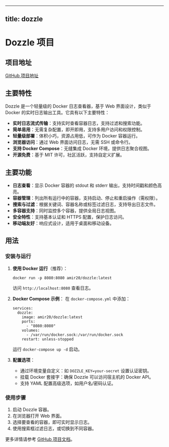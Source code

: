 
---
title: dozzle
---

# Dozzle 项目

## 项目地址
[GitHub 项目地址](https://github.com/amir20/dozzle)

## 主要特性
Dozzle 是一个轻量级的 Docker 日志查看器，基于 Web 界面设计，类似于 Docker 的实时日志输出工具。它具有以下主要特性：
- **实时日志流式传输**：支持实时查看容器日志，支持过滤和搜索功能。
- **简单易用**：无需复杂配置，即开即用，支持多用户访问和权限控制。
- **轻量级部署**：体积小巧，资源占用低，可作为 Docker 容器运行。
- **浏览器访问**：通过 Web 界面访问日志，无需 SSH 或命令行。
- **支持 Docker Compose**：无缝集成 Docker 环境，提供日志聚合视图。
- **开源免费**：基于 MIT 许可，社区活跃，支持自定义扩展。

## 主要功能
- **日志查看**：显示 Docker 容器的 stdout 和 stderr 输出，支持时间戳和颜色高亮。
- **容器管理**：列出所有运行中的容器，支持启动、停止和重启操作（需权限）。
- **搜索与过滤**：根据关键词、容器名称或标签过滤日志，支持导出日志文件。
- **多容器支持**：同时监控多个容器，提供全局日志视图。
- **安全特性**：支持基本认证和 HTTPS 配置，保护日志访问。
- **移动端友好**：响应式设计，适用于桌面和移动设备。

## 用法
### 安装与运行
1. **使用 Docker 运行**（推荐）：
   ```
   docker run -p 8080:8080 amir20/dozzle:latest
   ```
   访问 `http://localhost:8080` 查看日志。

2. **Docker Compose 示例**：
   在 `docker-compose.yml` 中添加：
   ```
   services:
     dozzle:
       image: amir20/dozzle:latest
       ports:
         - "8080:8080"
       volumes:
         - /var/run/docker.sock:/var/run/docker.sock
       restart: unless-stopped
   ```
   运行 `docker-compose up -d` 启动。

3. **配置选项**：
   - 通过环境变量自定义：如 `DOZZLE_KEY=your-secret` 设置认证密钥。
   - 挂载 Docker 套接字：确保 Dozzle 可以访问宿主机的 Docker API。
   - 支持 YAML 配置高级选项，如用户名/密码认证。

### 使用步骤
1. 启动 Dozzle 容器。
2. 在浏览器打开 Web 界面。
3. 选择要查看的容器，即可实时显示日志。
4. 使用搜索框过滤日志，或切换到不同容器。

更多详情请参考 [GitHub 项目文档](https://github.com/amir20/dozzle)。